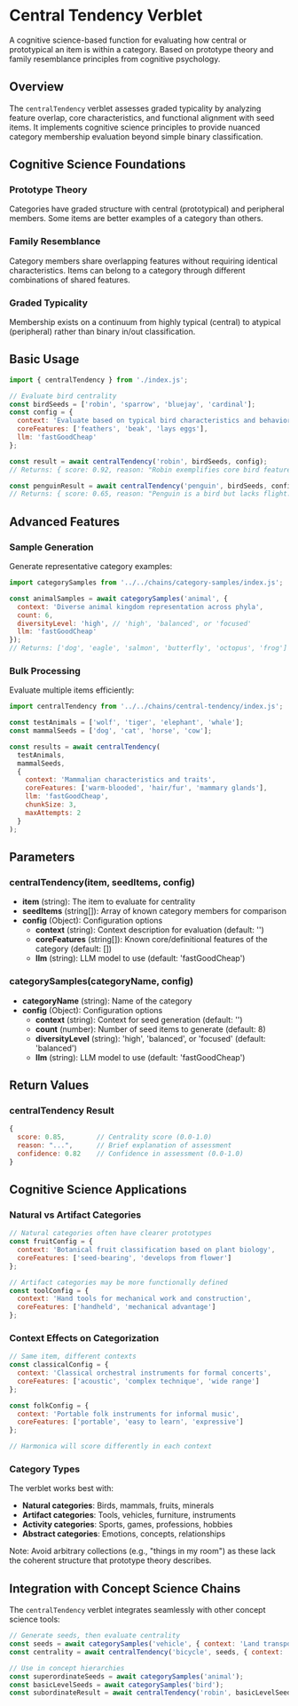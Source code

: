 # Central Tendency Verblet

A cognitive science-based function for evaluating how central or prototypical an item is within a category. Based on prototype theory and family resemblance principles from cognitive psychology.

## Overview

The `centralTendency` verblet assesses graded typicality by analyzing feature overlap, core characteristics, and functional alignment with seed items. It implements cognitive science principles to provide nuanced category membership evaluation beyond simple binary classification.

## Cognitive Science Foundations

### Prototype Theory
Categories have graded structure with central (prototypical) and peripheral members. Some items are better examples of a category than others.

### Family Resemblance
Category members share overlapping features without requiring identical characteristics. Items can belong to a category through different combinations of shared features.

### Graded Typicality
Membership exists on a continuum from highly typical (central) to atypical (peripheral) rather than binary in/out classification.

## Basic Usage

```javascript
import { centralTendency } from './index.js';

// Evaluate bird centrality
const birdSeeds = ['robin', 'sparrow', 'bluejay', 'cardinal'];
const config = {
  context: 'Evaluate based on typical bird characteristics and behavior',
  coreFeatures: ['feathers', 'beak', 'lays eggs'],
  llm: 'fastGoodCheap'
};

const result = await centralTendency('robin', birdSeeds, config);
// Returns: { score: 0.92, reason: "Robin exemplifies core bird features...", confidence: 0.88 }

const penguinResult = await centralTendency('penguin', birdSeeds, config);
// Returns: { score: 0.65, reason: "Penguin is a bird but lacks flight...", confidence: 0.82 }
```

## Advanced Features

### Sample Generation
Generate representative category examples:

```javascript
import categorySamples from '../../chains/category-samples/index.js';

const animalSamples = await categorySamples('animal', {
  context: 'Diverse animal kingdom representation across phyla',
  count: 6,
  diversityLevel: 'high', // 'high', 'balanced', or 'focused'
  llm: 'fastGoodCheap'
});
// Returns: ['dog', 'eagle', 'salmon', 'butterfly', 'octopus', 'frog']
```

### Bulk Processing
Evaluate multiple items efficiently:

```javascript
import centralTendency from '../../chains/central-tendency/index.js';

const testAnimals = ['wolf', 'tiger', 'elephant', 'whale'];
const mammalSeeds = ['dog', 'cat', 'horse', 'cow'];

const results = await centralTendency(
  testAnimals,
  mammalSeeds,
  {
    context: 'Mammalian characteristics and traits',
    coreFeatures: ['warm-blooded', 'hair/fur', 'mammary glands'],
    llm: 'fastGoodCheap',
    chunkSize: 3,
    maxAttempts: 2
  }
);
```

## Parameters

### centralTendency(item, seedItems, config)

- **item** (string): The item to evaluate for centrality
- **seedItems** (string[]): Array of known category members for comparison
- **config** (Object): Configuration options
  - **context** (string): Context description for evaluation (default: '')
  - **coreFeatures** (string[]): Known core/definitional features of the category (default: [])
  - **llm** (string): LLM model to use (default: 'fastGoodCheap')

### categorySamples(categoryName, config)

- **categoryName** (string): Name of the category
- **config** (Object): Configuration options
  - **context** (string): Context for seed generation (default: '')
  - **count** (number): Number of seed items to generate (default: 8)
  - **diversityLevel** (string): 'high', 'balanced', or 'focused' (default: 'balanced')
  - **llm** (string): LLM model to use (default: 'fastGoodCheap')

## Return Values

### centralTendency Result
```javascript
{
  score: 0.85,        // Centrality score (0.0-1.0)
  reason: "...",      // Brief explanation of assessment
  confidence: 0.82    // Confidence in assessment (0.0-1.0)
}
```

## Cognitive Science Applications

### Natural vs Artifact Categories
```javascript
// Natural categories often have clearer prototypes
const fruitConfig = {
  context: 'Botanical fruit classification based on plant biology',
  coreFeatures: ['seed-bearing', 'develops from flower']
};

// Artifact categories may be more functionally defined
const toolConfig = {
  context: 'Hand tools for mechanical work and construction',
  coreFeatures: ['handheld', 'mechanical advantage']
};
```

### Context Effects on Categorization
```javascript
// Same item, different contexts
const classicalConfig = {
  context: 'Classical orchestral instruments for formal concerts',
  coreFeatures: ['acoustic', 'complex technique', 'wide range']
};

const folkConfig = {
  context: 'Portable folk instruments for informal music',
  coreFeatures: ['portable', 'easy to learn', 'expressive']
};

// Harmonica will score differently in each context
```

### Category Types
The verblet works best with:
- **Natural categories**: Birds, mammals, fruits, minerals
- **Artifact categories**: Tools, vehicles, furniture, instruments  
- **Activity categories**: Sports, games, professions, hobbies
- **Abstract categories**: Emotions, concepts, relationships

Note: Avoid arbitrary collections (e.g., "things in my room") as these lack the coherent structure that prototype theory describes.

## Integration with Concept Science Chains

The `centralTendency` verblet integrates seamlessly with other concept science tools:

```javascript
// Generate seeds, then evaluate centrality
const seeds = await categorySamples('vehicle', { context: 'Land transportation' });
const centrality = await centralTendency('bicycle', seeds, { context: 'Personal transportation' });

// Use in concept hierarchies
const superordinateSeeds = await categorySamples('animal');
const basicLevelSeeds = await categorySamples('bird');
const subordinateResult = await centralTendency('robin', basicLevelSeeds);
```

